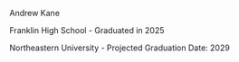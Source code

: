 Andrew Kane

Franklin High School - Graduated in 2025

Northeastern University - Projected Graduation Date: 2029

